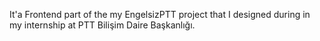 It'a Frontend part of the my EngelsizPTT project that I designed during in my internship at PTT Bilişim Daire Başkanlığı.
